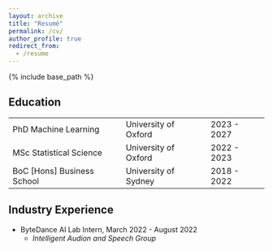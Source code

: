```yaml
---
layout: archive
title: "Resumé"
permalink: /cv/
author_profile: true
redirect_from:
  - /resume
---
```


{% include base_path %}

Education
------

|          |          |          |
|----------|----------|----------|
| PhD Machine Learning  | University of Oxford   | 2023 - 2027  |
| MSc Statistical Science | University of Oxford  | 2022 - 2023 |
| BoC \[Hons\] Business School | University of Sydney | 2018 - 2022 |

Industry Experience
------
* ByteDance AI Lab Intern, March 2022 - August 2022
  * *Intelligent Audion and Speech Group* 
